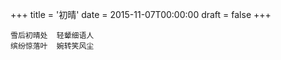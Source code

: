 +++
title = '初晴'
date = 2015-11-07T00:00:00
draft = false
+++

```text
雪后初晴处  轻颦细语人
缤纷惊落叶  婉转笑风尘
```
